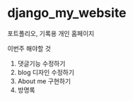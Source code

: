 # django_my_website

포트폴리오, 기록용 개인 홈페이지

이번주 해야할 것
1. 댓글기능 수정하기
2. blog 디자인 수정하기
3. About me 구현하기 
4. 방명록 
